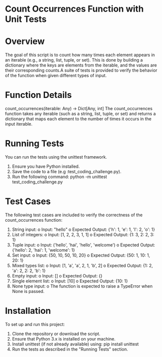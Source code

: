 # Count Occurrences Function with Unit Tests

# Overview
  The goal of this script is to count how many times each element appears in an iterable (e.g., a string, list, tuple, or set). This is done by building a dictionary where the keys are 
  elements from the iterable, and the values are their corresponding counts.A suite of tests is provided to verify the behavior of the function when given different types of input.
  
# Function Details
  count_occurrences(iterable: Any) -> Dict[Any, int]
  The count_occurrences function takes any iterable (such as a string, list, tuple, or set) and returns a dictionary that maps each element to the number of times it occurs in the 
  input iterable.
  
# Running Tests
  You can run the tests using the unittest framework.
  1. Ensure you have Python installed.
  2. Save the code to a file (e.g :test_coding_challenge.py).
  3. Run the following command:  python -m unittest test_coding_challenge.py
     
# Test Cases
  The following test cases are included to verify the correctness of the count_occurrences function:
  1. String input:
    o Input: "hello"
    o Expected Output: {'h': 1, 'e': 1, 'l': 2, 'o': 1}
  2. List of integers:
    o Input: [1, 2, 2, 3, 1, 1]
    o Expected Output: {1: 3, 2: 2, 3: 1}
  3. Tuple input:
    o Input: ('hello', 'hai', 'hello', 'welcome')
    o Expected Output: {'hello': 2, 'hai': 1, 'welcome': 1}
  4. Set input:
    o Input: {50, 10, 50, 10, 20}
    o Expected Output: {50: 1, 10: 1, 20: 1}
  5. Mixed types list:
    o Input: [1, 'a', 'a', 2, 1, 'b', 2]
    o Expected Output: {1: 2, 'a': 2, 2: 2, 'b': 1}
  6. Empty input:
    o Input: []
    o Expected Output: {}
  7. Single element list:
    o Input: [10]
    o Expected Output: {10: 1}
  8. None type input:
    o The function is expected to raise a TypeError when None is passed.

# Installation

To set up and run this project:
1. Clone the repository or download the script.
2. Ensure that Python 3.x is installed on your machine.
3. Install unittest (if not already available) using: pip install unittest
4. Run the tests as described in the "Running Tests" section.


